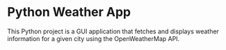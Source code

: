 # Python Weather App

This Python project is a GUI application that fetches and displays weather information for a given city using the OpenWeatherMap API.



